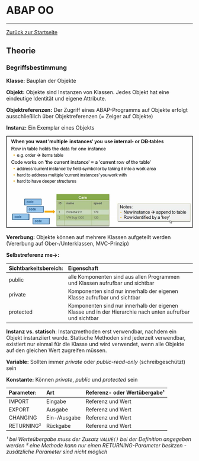 # ABAP OO
---

[Zurück zur Startseite](https://wolfgangzeller.github.io/ABAP-for-SAP-BW/)

## Theorie

### Begriffsbestimmung
**Klasse:** Bauplan der Objekte

**Objekt:** Objekte sind Instanzen von Klassen. Jedes Objekt hat eine eindeutige Identität und eigene Attribute.

**Objektreferenzen:** Der Zugriff eines ABAP-Programms auf Objekte erfolgt ausschließlich über Objektreferenzen (= Zeiger auf Objekte)

**Instanz:** Ein Exemplar eines Objekts

![Instances](img/Instances.png)

**Vererbung:** Objekte können auf mehrere Klassen aufgeteilt werden (Vererbung auf Ober-/Unterklassen, MVC-Prinzip)

**Selbstreferenz me->:**

| **Sichtbarkeitsbereich:** | Eigenschaft |
| :--- | :--- |
| public | alle Komponenten sind aus allen Programmen und Klassen aufrufbar und sichtbar |
| private | Komponenten sind nur innerhalb der eigenen Klasse aufrufbar und sichtbar |
| protected | Komponenten sind nur innerhalb der eigenen Klasse und in der Hierarchie nach unten aufrufbar und sichtbar |

**Instanz vs. statisch**: Instanzmethoden erst verwendbar, nachdem ein Objekt instanziiert wurde. Statische Methoden sind jederzeit verwendbar, existiert nur einmal für die Klasse und wird verwendet, wenn alle Objekte auf den gleichen Wert zugreifen müssen.

**Variable:** Sollten immer *private* oder *public-read-only* (schreibgeschützt) sein

**Konstante:** Können *private*, *public* und *protected* sein

| **Parameter:** | Art | Referenz- oder Wertübergabe¹ |
| :--- | :--- | :--- |
| IMPORT | Eingabe | Referenz und Wert |
| EXPORT | Ausgabe | Referenz und Wert|
| CHANGING | Ein-/Ausgabe | Referenz und Wert |
| RETURNING² | Rückgabe | Referenz und Wert |
*¹ bei Werteübergabe muss der Zusatz `VALUE()` bei der Definition angegeben werden*
*² eine Methode kann nur einen RETURNING-Parameter besitzen - zusätzliche Parameter sind nicht möglich*
